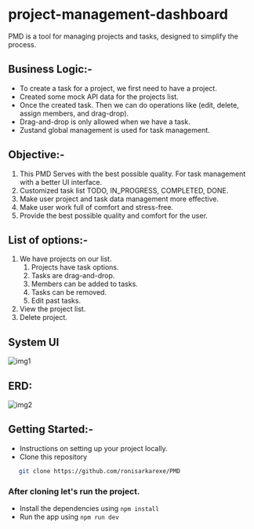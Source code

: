 # project-management-dashboard
PMD is a tool for managing projects and tasks, designed to simplify the process.


## Business Logic:- 
- To create a task for a project, we first need to have a project. 
- Created some mock API data for the projects list.
- Once the created task. Then we can do operations like (edit, delete, assign members, and drag-drop).
- Drag-and-drop is only allowed when we have a task.
- Zustand global management is used for task management. 


## Objective:-
1. This PMD Serves with the best possible quality. For task management with a better UI interface.
2. Customized task list TODO, IN_PROGRESS, COMPLETED, DONE.
3. Make user project and task data management more effective.
4. Make user work full of comfort and stress-free.
5. Provide the best possible quality and comfort for the user. 


## List of options:-
1. We have projects on our list.
	1. Projects have task options.
	2. Tasks are drag-and-drop.
	3. Members can be added to tasks.
	4. Tasks can be removed.
	5. Edit past tasks.
2. View the project list.
3. Delete project.


## System UI
![img1](https://github.com/ronisarkarexe/PMD/assets/76697055/f2b674f4-0b15-4033-a886-7eb7aa7e2e19)

## ERD:
![img2](https://github.com/ronisarkarexe/PMD/assets/76697055/8a305438-632e-4146-9129-0152d9240ff0)


## Getting Started:-

- Instructions on setting up your project locally.
- Clone this repository

```sh
   git clone https://github.com/ronisarkarexe/PMD
```

### After cloning let's run the project.

- Install the dependencies using `npm install`
- Run the app using `npm run dev`
